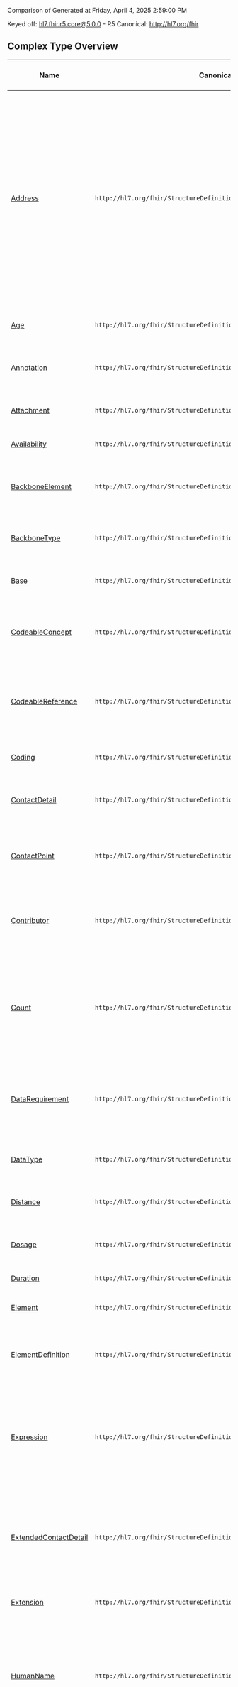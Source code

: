 Comparison of 
Generated at Friday, April 4, 2025 2:59:00 PM

Keyed off: hl7.fhir.r5.core@5.0.0 - R5
Canonical: http://hl7.org/fhir

## Complex Type Overview
| Name | Canonical | Description | Path to R2 | Path to R3 | Path to R4 | Path to R4B |
| --- | --- | --- | --- | --- | --- | --- |
| [Address](ComplexTypes/Address.md) | `http://hl7.org/fhir/StructureDefinition/Address\|5.0.0` | Address Type: An address expressed using postal conventions (as opposed to GPS or other location definition formats).  This data type may be used to convey addresses for use in delivering mail as well as for visiting locations which might not be valid for mail delivery.  There are a variety of postal address formats defined around the world.<br/>The ISO21090-codedString may be used to provide a coded representation of the contents of strings in an Address. | ✔ | ✔ | ✔ | ✔ |
| [Age](ComplexTypes/Age.md) | `http://hl7.org/fhir/StructureDefinition/Age\|5.0.0` | Age Type: A duration of time during which an organism (or a process) has existed. | ✔ | ✔ | ✔ | ✔ |
| [Annotation](ComplexTypes/Annotation.md) | `http://hl7.org/fhir/StructureDefinition/Annotation\|5.0.0` | Annotation Type: A  text note which also  contains information about who made the statement and when. | ✔ | ✔ | ✔ | ✔ |
| [Attachment](ComplexTypes/Attachment.md) | `http://hl7.org/fhir/StructureDefinition/Attachment\|5.0.0` | Attachment Type: For referring to data content defined in other formats. | ✔ | ✔ | ✔ | ✔ |
| [Availability](ComplexTypes/Availability.md) | `http://hl7.org/fhir/StructureDefinition/Availability\|5.0.0` | Availability Type: Availability data for an {item}. |  |  |  |  |
| [BackboneElement](ComplexTypes/BackboneElement.md) | `http://hl7.org/fhir/StructureDefinition/BackboneElement\|5.0.0` | BackboneElement Type: Base definition for all elements that are defined inside a resource - but not those in a data type. | ✔ | ✔ | ✔ | ✔ |
| [BackboneType](ComplexTypes/BackboneType.md) | `http://hl7.org/fhir/StructureDefinition/BackboneType\|5.0.0` | BackboneType Type: Base definition for the few data types that are allowed to carry modifier extensions. |  |  |  |  |
| [Base](ComplexTypes/Base.md) | `http://hl7.org/fhir/StructureDefinition/Base\|5.0.0` | Base Type: Base definition for all types defined in FHIR type system. |  |  |  |  |
| [CodeableConcept](ComplexTypes/CodeableConcept.md) | `http://hl7.org/fhir/StructureDefinition/CodeableConcept\|5.0.0` | CodeableConcept Type: A concept that may be defined by a formal reference to a terminology or ontology or may be provided by text. | ✔ | ✔ | ✔ | ✔ |
| [CodeableReference](ComplexTypes/CodeableReference.md) | `http://hl7.org/fhir/StructureDefinition/CodeableReference\|5.0.0` | CodeableReference Type: A reference to a resource (by instance), or instead, a reference to a concept defined in a terminology or ontology (by class). |  |  |  | ✔ |
| [Coding](ComplexTypes/Coding.md) | `http://hl7.org/fhir/StructureDefinition/Coding\|5.0.0` | Coding Type: A reference to a code defined by a terminology system. | ✔ | ✔ | ✔ | ✔ |
| [ContactDetail](ComplexTypes/ContactDetail.md) | `http://hl7.org/fhir/StructureDefinition/ContactDetail\|5.0.0` | ContactDetail Type: Specifies contact information for a person or organization. |  | ✔ | ✔ | ✔ |
| [ContactPoint](ComplexTypes/ContactPoint.md) | `http://hl7.org/fhir/StructureDefinition/ContactPoint\|5.0.0` | ContactPoint Type: Details for all kinds of technology mediated contact points for a person or organization, including telephone, email, etc. | ✔ | ✔ | ✔ | ✔ |
| [Contributor](ComplexTypes/Contributor.md) | `http://hl7.org/fhir/StructureDefinition/Contributor\|5.0.0` | Contributor Type: A contributor to the content of a knowledge asset, including authors, editors, reviewers, and endorsers. |  | ✔ | ✔ | ✔ |
| [Count](ComplexTypes/Count.md) | `http://hl7.org/fhir/StructureDefinition/Count\|5.0.0` | Count Type: A measured amount (or an amount that can potentially be measured). Note that measured amounts include amounts that are not precisely quantified, including amounts involving arbitrary units and floating currencies. | ✔ | ✔ | ✔ | ✔ |
| [DataRequirement](ComplexTypes/DataRequirement.md) | `http://hl7.org/fhir/StructureDefinition/DataRequirement\|5.0.0` | DataRequirement Type: Describes a required data item for evaluation in terms of the type of data, and optional code or date-based filters of the data. |  | ✔ | ✔ | ✔ |
| [DataType](ComplexTypes/DataType.md) | `http://hl7.org/fhir/StructureDefinition/DataType\|5.0.0` | DataType Type: The base class for all re-useable types defined as part of the FHIR Specification. |  |  |  | ✔ |
| [Distance](ComplexTypes/Distance.md) | `http://hl7.org/fhir/StructureDefinition/Distance\|5.0.0` | Distance Type: A length - a value with a unit that is a physical distance. | ✔ | ✔ | ✔ | ✔ |
| [Dosage](ComplexTypes/Dosage.md) | `http://hl7.org/fhir/StructureDefinition/Dosage\|5.0.0` | Dosage Type: Indicates how the medication is/was taken or should be taken by the patient. |  | ✔ | ✔ | ✔ |
| [Duration](ComplexTypes/Duration.md) | `http://hl7.org/fhir/StructureDefinition/Duration\|5.0.0` | Duration Type: A length of time. | ✔ | ✔ | ✔ | ✔ |
| [Element](ComplexTypes/Element.md) | `http://hl7.org/fhir/StructureDefinition/Element\|5.0.0` | Element Type: Base definition for all elements in a resource. | ✔ | ✔ | ✔ | ✔ |
| [ElementDefinition](ComplexTypes/ElementDefinition.md) | `http://hl7.org/fhir/StructureDefinition/ElementDefinition\|5.0.0` | ElementDefinition Type: Captures constraints on each element within the resource, profile, or extension. | ✔ | ✔ | ✔ | ✔ |
| [Expression](ComplexTypes/Expression.md) | `http://hl7.org/fhir/StructureDefinition/Expression\|5.0.0` | Expression Type: A expression that is evaluated in a specified context and returns a value. The context of use of the expression must specify the context in which the expression is evaluated, and how the result of the expression is used. |  |  | ✔ | ✔ |
| [ExtendedContactDetail](ComplexTypes/ExtendedContactDetail.md) | `http://hl7.org/fhir/StructureDefinition/ExtendedContactDetail\|5.0.0` | ExtendedContactDetail Type: Specifies contact information for a specific purpose over a period of time, might be handled/monitored by a specific named person or organization. |  |  |  |  |
| [Extension](ComplexTypes/Extension.md) | `http://hl7.org/fhir/StructureDefinition/Extension\|5.0.0` | Extension Type: Optional Extension Element - found in all resources. | ✔ | ✔ | ✔ | ✔ |
| [HumanName](ComplexTypes/HumanName.md) | `http://hl7.org/fhir/StructureDefinition/HumanName\|5.0.0` | HumanName Type: A name, normally of a human, that can be used for other living entities (e.g. animals but not organizations) that have been assigned names by a human and may need the use of name parts or the need for usage information. | ✔ | ✔ | ✔ | ✔ |
| [Identifier](ComplexTypes/Identifier.md) | `http://hl7.org/fhir/StructureDefinition/Identifier\|5.0.0` | Identifier Type: An identifier - identifies some entity uniquely and unambiguously. Typically this is used for business identifiers. | ✔ | ✔ | ✔ | ✔ |
| [MarketingStatus](ComplexTypes/MarketingStatus.md) | `http://hl7.org/fhir/StructureDefinition/MarketingStatus\|5.0.0` | MarketingStatus Type: The marketing status describes the date when a medicinal product is actually put on the market or the date as of which it is no longer available. |  |  | ✔ | ✔ |
| [Meta](ComplexTypes/Meta.md) | `http://hl7.org/fhir/StructureDefinition/Meta\|5.0.0` | Meta Type: The metadata about a resource. This is content in the resource that is maintained by the infrastructure. Changes to the content might not always be associated with version changes to the resource. | ✔ | ✔ | ✔ | ✔ |
| [MonetaryComponent](ComplexTypes/MonetaryComponent.md) | `http://hl7.org/fhir/StructureDefinition/MonetaryComponent\|5.0.0` | MonetaryComponent Type: Availability data for an {item}. |  |  |  |  |
| [Money](ComplexTypes/Money.md) | `http://hl7.org/fhir/StructureDefinition/Money\|5.0.0` | Money Type: An amount of economic utility in some recognized currency. | ✔ | ✔ | ✔ | ✔ |
| [Narrative](ComplexTypes/Narrative.md) | `http://hl7.org/fhir/StructureDefinition/Narrative\|5.0.0` | Narrative Type: A human-readable summary of the resource conveying the essential clinical and business information for the resource. | ✔ | ✔ | ✔ | ✔ |
| [ParameterDefinition](ComplexTypes/ParameterDefinition.md) | `http://hl7.org/fhir/StructureDefinition/ParameterDefinition\|5.0.0` | ParameterDefinition Type: The parameters to the module. This collection specifies both the input and output parameters. Input parameters are provided by the caller as part of the $evaluate operation. Output parameters are included in the GuidanceResponse. |  | ✔ | ✔ | ✔ |
| [Period](ComplexTypes/Period.md) | `http://hl7.org/fhir/StructureDefinition/Period\|5.0.0` | Period Type: A time period defined by a start and end date and optionally time. | ✔ | ✔ | ✔ | ✔ |
| [PrimitiveType](ComplexTypes/PrimitiveType.md) | `http://hl7.org/fhir/StructureDefinition/PrimitiveType\|5.0.0` | PrimitiveType Type: The base type for all re-useable types defined that have a simple property. |  |  |  |  |
| [ProductShelfLife](ComplexTypes/ProductShelfLife.md) | `http://hl7.org/fhir/StructureDefinition/ProductShelfLife\|5.0.0` | ProductShelfLife Type: The shelf-life and storage information for a medicinal product item or container can be described using this class. |  |  | ✔ | ✔ |
| [Quantity](ComplexTypes/Quantity.md) | `http://hl7.org/fhir/StructureDefinition/Quantity\|5.0.0` | Quantity Type: A measured amount (or an amount that can potentially be measured). Note that measured amounts include amounts that are not precisely quantified, including amounts involving arbitrary units and floating currencies. | ✔ | ✔ | ✔ | ✔ |
| [Range](ComplexTypes/Range.md) | `http://hl7.org/fhir/StructureDefinition/Range\|5.0.0` | Range Type: A set of ordered Quantities defined by a low and high limit. | ✔ | ✔ | ✔ | ✔ |
| [Ratio](ComplexTypes/Ratio.md) | `http://hl7.org/fhir/StructureDefinition/Ratio\|5.0.0` | Ratio Type: A relationship of two Quantity values - expressed as a numerator and a denominator. | ✔ | ✔ | ✔ | ✔ |
| [RatioRange](ComplexTypes/RatioRange.md) | `http://hl7.org/fhir/StructureDefinition/RatioRange\|5.0.0` | RatioRange Type: A range of ratios expressed as a low and high numerator and a denominator. |  |  |  | ✔ |
| [Reference](ComplexTypes/Reference.md) | `http://hl7.org/fhir/StructureDefinition/Reference\|5.0.0` | Reference Type: A reference from one resource to another. | ✔ | ✔ | ✔ | ✔ |
| [RelatedArtifact](ComplexTypes/RelatedArtifact.md) | `http://hl7.org/fhir/StructureDefinition/RelatedArtifact\|5.0.0` | RelatedArtifact Type: Related artifacts such as additional documentation, justification, or bibliographic references. |  | ✔ | ✔ | ✔ |
| [SampledData](ComplexTypes/SampledData.md) | `http://hl7.org/fhir/StructureDefinition/SampledData\|5.0.0` | SampledData Type: A series of measurements taken by a device, with upper and lower limits. There may be more than one dimension in the data. | ✔ | ✔ | ✔ | ✔ |
| [Signature](ComplexTypes/Signature.md) | `http://hl7.org/fhir/StructureDefinition/Signature\|5.0.0` | Signature Type: A signature along with supporting context. The signature may be a digital signature that is cryptographic in nature, or some other signature acceptable to the domain. This other signature may be as simple as a graphical image representing a hand-written signature, or a signature ceremony Different signature approaches have different utilities. | ✔ | ✔ | ✔ | ✔ |
| [Timing](ComplexTypes/Timing.md) | `http://hl7.org/fhir/StructureDefinition/Timing\|5.0.0` | Timing Type: Specifies an event that may occur multiple times. Timing schedules are used to record when things are planned, expected or requested to occur. The most common usage is in dosage instructions for medications. They are also used when planning care of various kinds, and may be used for reporting the schedule to which past regular activities were carried out. | ✔ | ✔ | ✔ | ✔ |
| [TriggerDefinition](ComplexTypes/TriggerDefinition.md) | `http://hl7.org/fhir/StructureDefinition/TriggerDefinition\|5.0.0` | TriggerDefinition Type: A description of a triggering event. Triggering events can be named events, data events, or periodic, as determined by the type element. |  | ✔ | ✔ | ✔ |
| [UsageContext](ComplexTypes/UsageContext.md) | `http://hl7.org/fhir/StructureDefinition/UsageContext\|5.0.0` | UsageContext Type: Specifies clinical/business/etc. metadata that can be used to retrieve, index and/or categorize an artifact. This metadata can either be specific to the applicable population (e.g., age category, DRG) or the specific context of care (e.g., venue, care setting, provider of care). |  | ✔ | ✔ | ✔ |
| [VirtualServiceDetail](ComplexTypes/VirtualServiceDetail.md) | `http://hl7.org/fhir/StructureDefinition/VirtualServiceDetail\|5.0.0` | VirtualServiceDetail Type: Virtual Service Contact Details. |  |  |  |  |
